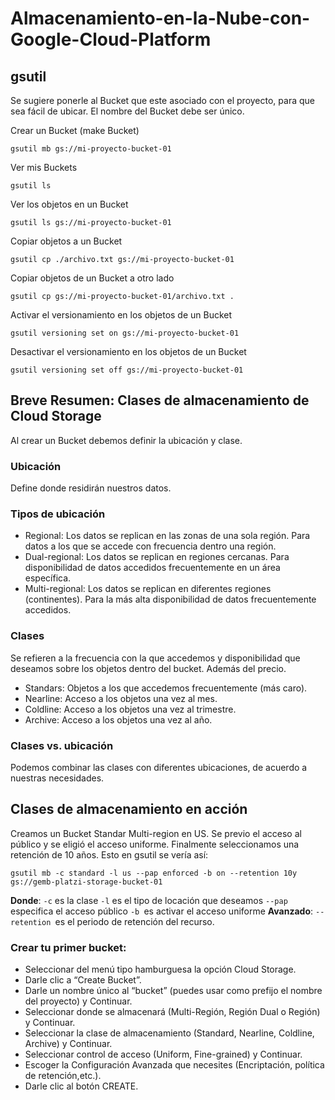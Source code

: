 # Almacenamiento-en-la-Nube-con-Google-Cloud-Platform

## gsutil

Se sugiere ponerle al Bucket que este asociado con el proyecto, para que sea fácil de ubicar. El nombre del Bucket debe ser único.

Crear un Bucket (make Bucket)

```
gsutil mb gs://mi-proyecto-bucket-01
```

Ver mis Buckets

```
gsutil ls
```

Ver los objetos en un Bucket

```
gsutil ls gs://mi-proyecto-bucket-01
```

Copiar objetos a un Bucket

```
gsutil cp ./archivo.txt gs://mi-proyecto-bucket-01
```

Copiar objetos de un Bucket a otro lado

```
gsutil cp gs://mi-proyecto-bucket-01/archivo.txt .
```

Activar el versionamiento en los objetos de un Bucket

```
gsutil versioning set on gs://mi-proyecto-bucket-01
```

Desactivar el versionamiento en los objetos de un Bucket

```
gsutil versioning set off gs://mi-proyecto-bucket-01
```

## Breve Resumen: Clases de almacenamiento de Cloud Storage

Al crear un Bucket debemos definir la ubicación y clase.

### Ubicación

Define donde residirán nuestros datos.

### Tipos de ubicación

- Regional: Los datos se replican en las zonas de una sola región. Para datos a los que se accede con frecuencia dentro una región.
- Dual-regional: Los datos se replican en regiones cercanas. Para disponibilidad de datos accedidos frecuentemente en un área específica.
- Multi-regional: Los datos se replican en diferentes regiones (continentes). Para la más alta disponibilidad de datos frecuentemente accedidos.

### Clases

Se refieren a la frecuencia con la que accedemos y disponibilidad que deseamos sobre los objetos dentro del bucket. Además del precio.

- Standars: Objetos a los que accedemos frecuentemente (más caro).
- Nearline: Acceso a los objetos una vez al mes.
- Coldline: Acceso a los objetos una vez al trimestre.
- Archive: Acceso a los objetos una vez al año.

### Clases vs. ubicación

Podemos combinar las clases con diferentes ubicaciones, de acuerdo a nuestras necesidades.

## Clases de almacenamiento en acción

Creamos un Bucket Standar Multi-region en US. Se previo el acceso al público y se eligió el acceso uniforme. Finalmente seleccionamos una retención de 10 años. Esto en gsutil se vería así:

```
gsutil mb -c standard -l us --pap enforced -b on --retention 10y gs://gemb-platzi-storage-bucket-01
```

__Donde__:
```-c``` es la clase
```-l``` es el tipo de locación que deseamos
```--pap``` especifica el acceso público
```-b ```es activar el acceso uniforme
__Avanzado__:
```--retention ```es el periodo de retención del recurso.

### Crear tu primer bucket:

* Seleccionar del menú tipo hamburguesa la opción Cloud Storage.
* Darle clic a “Create Bucket”.
* Darle un nombre único al “bucket” (puedes usar como prefijo el nombre del proyecto) y Continuar.
* Seleccionar donde se almacenará (Multi-Región, Región Dual o Región) y Continuar.
* Seleccionar la clase de almacenamiento (Standard, Nearline, Coldline, Archive) y Continuar.
* Seleccionar control de acceso (Uniform, Fine-grained) y Continuar.
* Escoger la Configuración Avanzada que necesites (Encriptación, política de retención,etc.).
* Darle clic al botón CREATE.